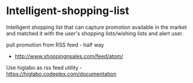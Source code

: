 # Intelligent-shopping-list
Intelligent shopping list that can capture promotion available in the market and matched it with the user's shopping lists/wishing lists and alert user. 

pull promotion from RSS feed - half way
- http://www.shoppingnsales.com/feed/atom/

Use higlabo as rss feed utility - https://higlabo.codeplex.com/documentation